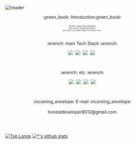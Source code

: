 ![header](https://capsule-render.vercel.app/api?type=waving&color=gradient&height=200&section=header&text=Junior%20Backend%20Developer!!&fontSize=50&animation=fadeIn&reversal=true&fontColor=d6ace6) 
<div align="center">:green_book:
Introduction:green_book:<br><br>
  <span style="font-size:5px">  
    자바 백엔드 개발자로 현재 취업준비하면서<br>
    꾸준히 공부하고 한계를 뛰어넘어 성장하고<br>
    팀에 기여할 수 있는 역량있는 개발자가 되고자합니다.:smile:</span>  
</div>

<br>
<p align="center">:wrench: main Tech Stack :wrench:</p>
<p align="center">
<img src="https://img.shields.io/badge/java-007396?style=for-the-badge&logo=java&logoColor=white">&nbsp;
<img src="https://img.shields.io/badge/-Spring-6DB33F?style=for-the-badge&logo=Spring&logoColor=white">&nbsp;
<img src="https://img.shields.io/badge/-MySQL-4479A1?style=for-the-badge&logo=MySQL&logoColor=white">&nbsp;
<img src="https://img.shields.io/badge/-Oracle-F80000?style=for-the-badge&logo=Oracle&logoColor=white">&nbsp;
</p>
<br>
<p align="center">:wrench: etc :wrench:</p>
<p align="center">
<img src="https://img.shields.io/badge/-HTML5-E34F26?style=flat-square&logo=HTML5&logoColor=white">&nbsp;
<img src="https://img.shields.io/badge/-CSS3-1572B6?style=flat-square&logo=CSS3&logoColor=white">&nbsp; 
<img src="https://img.shields.io/badge/-JavaScript-F7DF1E?style=flat-square&logo=JavaScript&logoColor=white">&nbsp;
<img src="https://img.shields.io/badge/jquery-0769AD?style=flat-square&logo=jquery&logoColor=white">
</p>

<br>
<p align="center">
:incoming_envelope: E-mail :incoming_envelope: <br><br> 
honestdeveloper8012@gmail.com
</p>

<br><br>

[![Top Langs](https://github-readme-stats.vercel.app/api/top-langs/?username=KuMinSoo)](https://github.com/KuMinSoo/github-readme-stats)
[![*'s github stats](https://github-readme-stats.vercel.app/api?username=KuMinSoo)](https://github.com/KuMinSoo)

